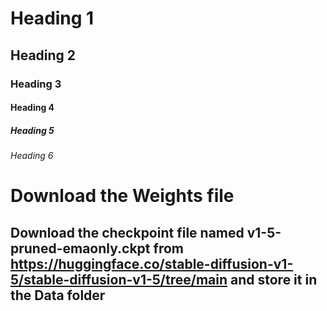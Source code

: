 # Heading 1
## Heading 2
### Heading 3
#### Heading 4
##### Heading 5
###### Heading 6

# Download the Weights file
## Download the checkpoint file named v1-5-pruned-emaonly.ckpt from https://huggingface.co/stable-diffusion-v1-5/stable-diffusion-v1-5/tree/main and store it in the Data folder

